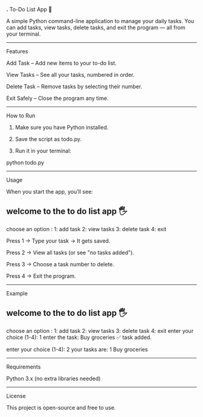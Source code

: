 ،  To-Do List App 📝

A simple Python command-line application to manage your daily tasks.
You can add tasks, view tasks, delete tasks, and exit the program — all from your terminal.


---

Features

Add Task – Add new items to your to-do list.

View Tasks – See all your tasks, numbered in order.

Delete Task – Remove tasks by selecting their number.

Exit Safely – Close the program any time.



---

How to Run

1. Make sure you have Python installed.


2. Save the script as todo.py.


3. Run it in your terminal:

python todo.py




---

Usage

When you start the app, you’ll see:

welcome to the to do list app 🖐
-----------------------
choose an option :
1: add task
2: view tasks
3: delete task
4: exit

Press 1 → Type your task → It gets saved.

Press 2 → View all tasks (or see "no tasks added").

Press 3 → Choose a task number to delete.

Press 4 → Exit the program.



---

Example

welcome to the to do list app 🖐
-----------------------
choose an option :
1: add task
2: view tasks
3: delete task
4: exit
enter your choice (1-4): 1
enter the task: Buy groceries
✅ task added.

enter your choice (1-4): 2
your tasks are:
1 Buy groceries


---

Requirements

Python 3.x (no extra libraries needed)



---

License

This project is open-source and free to use.
